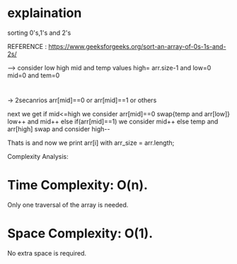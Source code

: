 # explaination

sorting 0's,1's and 2's

REFERENCE :
https://www.geeksforgeeks.org/sort-an-array-of-0s-1s-and-2s/

--> consider low high mid and temp values
high= arr.size-1 and low=0 mid=0 and tem=0
#
-> 2secanrios arr[mid]==0 or arr[mid]==1 or others

next we get if mid<=high we consider arr[mid]==0 swap{temp and arr[low]} low++ and mid++
else if(arr[mid]==1) we consider mid++
else temp and arr[high] swap and consider high--

Thats is and now we print arr[i] with arr_size = arr.length;

Complexity Analysis: 
# Time Complexity: O(n). 
Only one traversal of the array is needed.
#

# Space Complexity: O(1). 
No extra space is required.